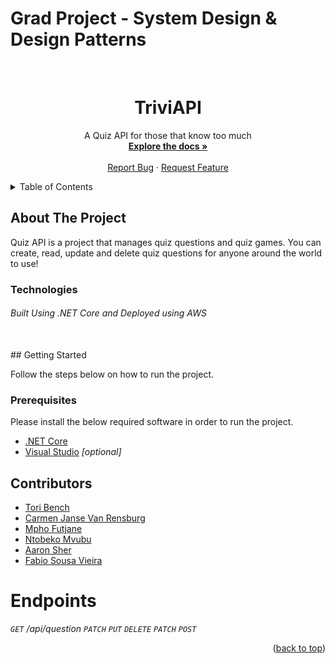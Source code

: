 # Grad Project - System Design & Design Patterns

<div id="top"></div>

<br />
<div align="center">

  <h1 align="center">TriviAPI</h1>

  <p align="center">
    A Quiz API for those that know too much
    <br />
    <a href="https://github.com/ToriBench/triviAPI/wiki"><strong>Explore the docs »</strong></a>
    <br />
    <br />
    <a href="https://github.com/ToriBench/triviAPI/issues/new">Report Bug</a>
    ·
    <a href="https://github.com/ToriBench/triviAPI/issues/new">Request Feature</a>
  </p>
</div>

<details>
  <summary>Table of Contents</summary>
  <ol>
    <li>
      <a href="#about-the-project">About The Project</a>
      <ul>
        <li><a href="#built-with">Built With</a></li>
      </ul>
    </li>
    <li>
      <a href="#getting-started">Getting Started</a>
      <ul>
        <li><a href="#prerequisites">Prerequisites</a></li>
        <li><a href="#installation">Installation</a></li>
      </ul>
    </li>
    <li><a href="#usage">Usage</a></li>
    <li><a href="#roadmap">Roadmap</a></li>
    <li><a href="#contributing">Contributing</a></li>
    <li><a href="#license">License</a></li>
    <li><a href="#contact">Contact</a></li>
    <li><a href="#acknowledgments">Acknowledgments</a></li>
  </ol>
</details>

## About The Project

Quiz API is a project that manages quiz questions and quiz games. You can create, read, update and delete quiz questions for anyone around the world to use!

### Technologies
###### Built Using _.NET Core_ and Deployed using _AWS_

<br />
## Getting Started

Follow the steps below on how to run the project.

### Prerequisites

Please install the below required software in order to run the project.

- [.NET Core](https://dotnet.microsoft.com/download)
- [Visual Studio](https://visualstudio.microsoft.com/downloads/) _[optional]_

## Contributors

- [Tori Bench](https://github.com/ToriBench)
- [Carmen Janse Van Rensburg](https://github.com/Carmen-JvR)
- [Mpho Futjane](https://github.com/Mpho-BBD)
- [Ntobeko Mvubu](https://github.com/NtobekoMvubu)
- [Aaron Sher](https://github.com/aaronsh1)
- [Fabio Sousa Vieira](https://github.com/FabioSVBBD)

# Endpoints

_`GET`_ _/api/question_
_`PATCH`_
_`PUT`_
_`DELETE`_
_`PATCH`_
_`POST`_	

<p align="right">(<a href="#top">back to top</a>)</p>
